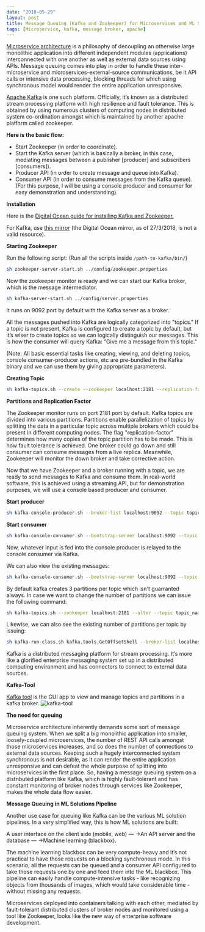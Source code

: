 ```yaml
---
date: "2018-05-29"
layout: post
title: Message Queuing (Kafka and Zookeeper) for Microservices and ML Solutions Pipelines
tags: [Microservice, kafka, message broker, apache]
---
```


[Microservice architecture](https://martinfowler.com/articles/microservices.html) is a philosophy of decoupling an otherwise large monolithic application into different independent modules (applications) interconnected with one another as well as external data sources using APIs. Message queuing comes into play in order to handle these inter-microservice and microservices-external-source communications, be it API calls or intensive data processing, blocking threads for which using synchronous model would render the entire application unresponsive.

[Apache Kafka](https://kafka.apache.org/) is one such platform. Officially, it’s known as a distributed stream processing platform with high resilience and fault tolerance. This is obtained by using numerous clusters of computing nodes in distributed system co-ordination amongst which is maintained by another apache platform called zookeeper.

**Here is the basic flow:**

* Start Zookeeper (in order to coordinate).
* Start the Kafka server (which is basically a broker, in this case, mediating messages between a publisher [producer] and subscribers [consumers]).
* Producer API (in order to create message and queue into Kafka).
* Consumer API (in order to consume messages from the Kafka queue).
(For this purpose, I will be using a console producer and consumer for easy demonstration and understanding).

**Installation**

Here is the [Digital Ocean guide for installing Kafka and Zookeeper.](https://www.digitalocean.com/community/tutorials/how-to-install-apache-kafka-on-ubuntu-14-04)

For Kafka, use [this mirror](http://www-us.apache.org/dist/kafka/1.0.1/kafka_2.11-1.0.1.tgz) (the Digital Ocean mirror, as of 27/3/2018, is not a valid resource).

**Starting Zookeeper**

Run the following script: (Run all the scripts inside `/path-to-kafka/bin/`)
```sh
sh zookeeper-server-start.sh ../config/zookeeper.properties
```

Now the zookeeper monitor is ready and we can start our Kafka broker, which is the message intermediator.
```sh
sh kafka-server-start.sh ../config/server.properties
```

It runs on 9092 port by default with the Kafka server as a broker.

All the messages pushed into Kafka are logically categorized into "topics." If a topic is not present, Kafka is configured to create a topic by default, but it’s wiser to create topics so we can logically distinguish our messages. This is how the consumer will query Kafka: "Give me a message from this topic."

(Note: All basic essential tasks like creating, viewing, and deleting topics, console consumer-producer actions, etc are pre-bundled in the Kafka binary and we can use them by giving appropriate parameters).

**Creating Topic**
```sh
sh kafka-topics.sh --create --zookeeper localhost:2181 --replication-factor 1 --partitions 1 --topic topic_name
```

**Partitions and Replication Factor**

The Zookeeper monitor runs on port 2181 port by default. Kafka topics are divided into various partitions. Partitions enable parallelization of topics by splitting the data in a particular topic across multiple brokers which could be present in different computing nodes. The flag "replication-factor" determines how many copies of the topic partition has to be made. This is how fault tolerance is achieved. One broker could go down and still consumer can consume messages from a live replica. Meanwhile, Zookeeper will monitor the down broker and take corrective action.

Now that we have Zookeeper and a broker running with a topic, we are ready to send messages to Kafka and consume them. In real-world software, this is achieved using a streaming API, but for demonstration purposes, we will use a console based producer and consumer.

**Start producer**

```sh
sh kafka-console-producer.sh --broker-list localhost:9092 --topic topic_name
```

**Start consumer**

```sh
sh kafka-console-consumer.sh --bootstrap-server localhost:9092 --topic topic_name
```

Now, whatever input is fed into the console producer is relayed to the console consumer via Kafka.

We can also view the existing messages:

```sh
sh kafka-console-consumer.sh --bootstrap-server localhost:9092 --topic topic_name --from-beginning
```

By default kafka creates 3 partitions per topic which isn't guarranted always. In case we want to change the number of partitions we can issue the following command:
```sh
sh kafka-topics.sh --zookeeper localhost:2181 --alter --topic topic_name --partitions 3
```

Likewise, we can also see the existing number of partitions per topic by issuing:

```sh
sh kafka-run-class.sh kafka.tools.GetOffsetShell --broker-list localhost:9092 --topic topic_name --time -1
```

Kafka is a distributed messaging platform for stream processing. It’s more like a glorified enterprise messaging system set up in a distributed computing environment and has connectors to connect to external data sources.

**Kafka-Tool**

[Kafka tool](http://www.kafkatool.com/) is the GUI app to view and manage topics and partitions in a kafka broker.
![kafka-tool](https://sudipbhandari126.github.io/resources/kafka-tool.png "kafka-tool")


**The need for queuing**

Microservice architecture inherently demands some sort of message queuing system. When we split a big monolithic application into smaller, loosely-coupled microservices, the number of REST API calls amongst those microservices increases, and so does the number of connections to external data sources. Keeping such a hugely interconnected system synchronous is not desirable, as it can render the entire application unresponsive and can defeat the whole purpose of splitting into microservices in the first place. So, having a message queuing system on a distributed platform like Kafka, which is highly fault-tolerant and has constant monitoring of broker nodes through services like Zookeeper, makes the whole data flow easier.

**Message Queuing in ML Solutions Pipeline**

Another use case for queuing like Kafka can be the various ML solution pipelines. In a very simplified way, this is how ML solutions are built:

A user interface on the client side (mobile, web) — →An API server and the database — →Machine learning (blackbox).

The machine learning blackbox can be very compute-heavy and it’s not practical to have those requests on a blocking synchronous mode. In this scenario, all the requests can be queued and a consumer API configured to take those requests one by one and feed them into the ML blackbox. This pipeline can easily handle compute-intensive tasks - like recognizing objects from thousands of images, which would take considerable time - without missing any requests.

Microservices deployed into containers talking with each other, mediated by fault-tolerant distributed clusters of broker nodes and monitored using a tool like Zookeeper, looks like the new way of enterprise software development.




